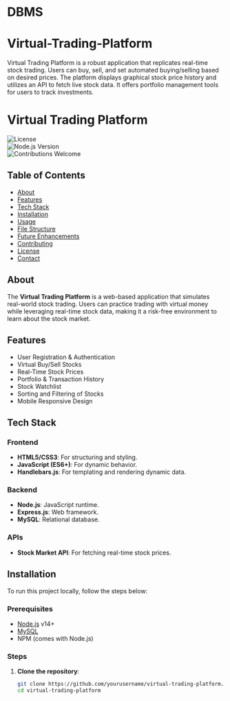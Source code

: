 
# DBMS
# Virtual-Trading-Platform
Virtual Trading Platform is a robust application that replicates real-time stock trading. Users can buy, sell, and set automated buying/selling based on desired prices. The platform displays graphical stock price history and utilizes an API to fetch live stock data. It offers portfolio management tools for users to track investments.
# Virtual Trading Platform
![License](https://img.shields.io/badge/license-MIT-blue.svg)  
![Node.js Version](https://img.shields.io/badge/node.js-v14%2B-green)  
![Contributions Welcome](https://img.shields.io/badge/contributions-welcome-orange)
## Table of Contents
- [About](#about)
- [Features](#features)
- [Tech Stack](#tech-stack)
- [Installation](#installation)
- [Usage](#usage)
- [File Structure](#file-structure)
- [Future Enhancements](#future-enhancements)
- [Contributing](#contributing)
- [License](#license)
- [Contact](#contact)
## About
The **Virtual Trading Platform** is a web-based application that simulates real-world stock trading. Users can practice trading with virtual money while leveraging real-time stock data, making it a risk-free environment to learn about the stock market.

## Features

- User Registration & Authentication
- Virtual Buy/Sell Stocks
- Real-Time Stock Prices
- Portfolio & Transaction History
- Stock Watchlist
- Sorting and Filtering of Stocks
- Mobile Responsive Design

## Tech Stack

### Frontend
- **HTML5/CSS3**: For structuring and styling.
- **JavaScript (ES6+)**: For dynamic behavior.
- **Handlebars.js**: For templating and rendering dynamic data.

### Backend
- **Node.js**: JavaScript runtime.
- **Express.js**: Web framework.
- **MySQL**: Relational database.

### APIs
- **Stock Market API**: For fetching real-time stock prices.

## Installation

To run this project locally, follow the steps below:

### Prerequisites

- [Node.js](https://nodejs.org/) v14+
- [MySQL](https://www.mysql.com/)
- NPM (comes with Node.js)

### Steps

1. **Clone the repository**:
   ```bash
   git clone https://github.com/yourusername/virtual-trading-platform.git
   cd virtual-trading-platform
